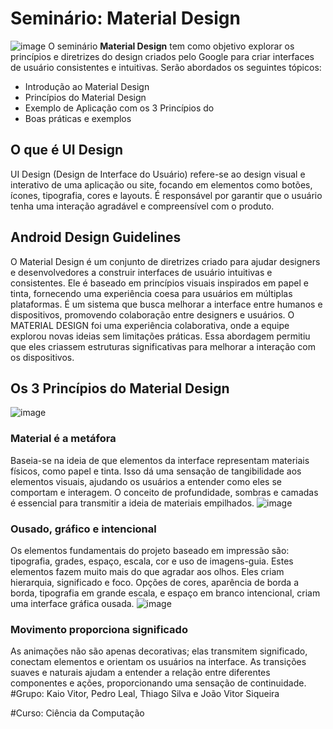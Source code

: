 # Seminário: Material Design
![image](https://github.com/user-attachments/assets/7e0ce388-081a-4116-806e-997e51f7c18f)
O seminário **Material Design** tem como objetivo explorar os princípios e diretrizes do design criados pelo Google para criar interfaces de usuário consistentes e intuitivas. Serão abordados os seguintes tópicos:
- Introdução ao Material Design
- Princípios do Material Design
- Exemplo de Aplicação com os 3 Princípios do 
- Boas práticas e exemplos

## O que é UI Design
UI Design (Design de Interface do Usuário) refere-se ao design visual e interativo de uma aplicação ou site, focando em elementos como botões, ícones, tipografia, cores e layouts. É responsável por garantir que o usuário tenha uma interação agradável e compreensível com o produto.

## Android Design Guidelines
O Material Design é um conjunto de diretrizes criado para ajudar designers e desenvolvedores a construir interfaces de usuário intuitivas e consistentes. Ele é baseado em princípios visuais inspirados em papel e tinta, fornecendo uma experiência coesa para usuários em múltiplas plataformas. É um sistema que busca melhorar a interface entre humanos e dispositivos, promovendo colaboração entre designers e usuários. O MATERIAL DESIGN foi uma experiência colaborativa, onde a equipe explorou novas ideias sem limitações práticas. Essa abordagem permitiu que eles criassem estruturas significativas para melhorar a interação com os dispositivos.

## Os 3 Princípios do Material Design
![image](https://github.com/user-attachments/assets/3f4f5c76-947f-431a-8068-18ffec89ee6b)
### Material é a metáfora
Baseia-se na ideia de que elementos da interface representam materiais físicos, como papel e tinta. Isso dá uma sensação de tangibilidade aos elementos visuais, ajudando os usuários a entender como eles se comportam e interagem. O conceito de profundidade, sombras e camadas é essencial para transmitir a ideia de materiais empilhados.
![image](https://github.com/user-attachments/assets/323b6186-caf2-4751-8a45-9c380154213d)
### Ousado, gráfico e intencional
Os elementos fundamentais do projeto baseado em impressão são: tipografia, grades, espaço, escala, cor e uso de imagens-guia. Estes elementos fazem muito mais do que agradar aos olhos. Eles criam hierarquia, significado e foco. Opções de cores, aparência de borda a borda, tipografia em grande escala, e espaço em branco intencional, criam uma interface gráfica ousada.
![image](https://github.com/user-attachments/assets/cf3f63da-6973-4d0c-84a2-433e30724525)
### Movimento proporciona significado
As animações não são apenas decorativas; elas transmitem significado, conectam elementos e orientam os usuários na interface. As transições suaves e naturais ajudam a entender a relação entre diferentes componentes e ações, proporcionando uma sensação de continuidade.
#Grupo: 
Kaio Vitor, Pedro Leal, Thiago Silva e João Vitor Siqueira 

#Curso: Ciência da Computação

